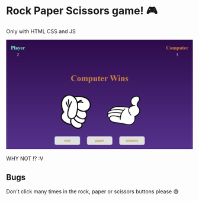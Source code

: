 # Rock Paper Scissors game! 🎮

Only with HTML CSS and JS

![alt tag](img/example.jpg)

WHY NOT !? :V

## Bugs

Don't click many times in the rock, paper or scissors buttons please 😅
